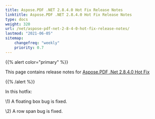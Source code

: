 ```yaml
---
title: Aspose.PDF .NET 2.8.4.0 Hot Fix Release Notes
linktitle: Aspose.PDF .NET 2.8.4.0 Hot Fix Release Notes
type: docs
weight: 320
url: /net/aspose-pdf-net-2-8-4-0-hot-fix-release-notes/
lastmod: "2021-06-05"
sitemap:
    changefreq: "weekly"
    priority: 0.7
---
```


{{% alert color="primary" %}}

This page contains release notes for [Aspose.PDF .Net 2.8.4.0 Hot Fix](https://downloads.aspose.com/pdf/net/new-releases/aspose.pdf-.net-2.8.4.0-hot-fix/)

{{% /alert %}}

In this hotfix:

\1) A floating box bug is fixed.

\2) A row span bug is fixed.
